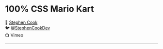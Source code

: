 # 100% CSS Mario Kart

:bust_in_silhouette: [Stephen Cook](https://stephencook.dev/)  
:bird:               [@StephenCookDev](https://twitter.com/StephenCookDev)  
:tv:                 Vimeo

---
